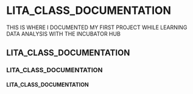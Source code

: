 # LITA_CLASS_DOCUMENTATION
THIS IS WHERE I DOCUMENTED MY FIRST PROJECT WHILE LEARNING DATA ANALYSIS WITH THE INCUBATOR HUB
## LITA_CLASS_DOCUMENTATION
### LITA_CLASS_DOCUMENTATION
#### LITA_CLASS_DOCUMENTATION

